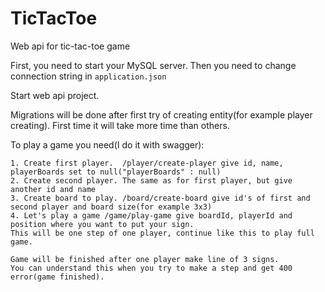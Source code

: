 # TicTacToe
 Web api for tic-tac-toe game
 
 First, you need  to start your MySQL server. Then you need to change connection string in ``` application.json ```

 Start web api project.

 Migrations will be done after first try of creating entity(for example player creating).
 First time it will take more time than others.

 To play a game you need(I do it with swagger):

	1. Create first player.  /player/create-player give id, name, playerBoards set to null("playerBoards" : null)
	2. Create second player. The same as for first player, but give another id and name
	3. Create board to play. /board/create-board give id's of first and second player and board size(for example 3x3)
	4. Let's play a game /game/play-game give boardId, playerId and position where you want to put your sign.
	This will be one step of one player, continue like this to play full game.
		
	Game will be finished after one player make line of 3 signs. 
	You can understand this when you try to make a step and get 400 error(game finished).